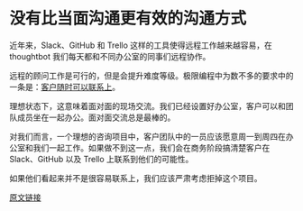 # 没有比当面沟通更有效的沟通方式

近年来，Slack、GitHub 和 Trello 这样的工具使得远程工作越来越容易，在 thoughtbot 我们每天都和不同办公室的同事们远程协作。

远程的顾问工作是可行的，但是会提升难度等级。极限编程中为数不多的要求中的一条是：[客户随时可以联系上](http://www.extremeprogramming.org/rules/customer.html)。

理想状态下，这意味着面对面的现场交流。我们已经设置好办公室，客户可以和团队成员坐在一起办公。面对面交流总是最棒的。

对我们而言，一个理想的咨询项目中，客户团队中的一员应该愿意周一到周四在办公室和我们一起工作。如果做不到这一点，我们会在商务阶段搞清楚客户在 Slack、GitHub 以及 Trello 上联系到他们的可能性。

如果他们看起来并不是很容易联系上，我们应该严肃考虑拒掉这个项目。

[原文链接](https://thoughtbot.com/playbook/planning/in-person-communication)

